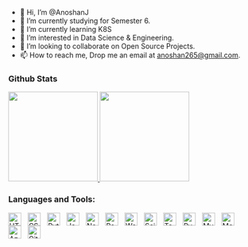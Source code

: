- 👋 Hi, I’m @AnoshanJ
- 🔭 I’m currently studying for Semester 6. <!-- - 🌐 Checkout my website here [anoshanj.github.io](https://anoshanj.github.io/) -->
- 🌱 I’m currently learning K8S
- 👀 I’m interested in Data Science & Engineering.
- 💞️ I’m looking to collaborate on Open Source Projects.
- 📫 How to reach me, Drop me an email at anoshan265@gmail.com.

### Github Stats

<a href="https://github.com/AVS1508">
  <img height="180em" src="https://github-readme-stats.vercel.app/api?username=anoshanj&theme=dark&show_icons=true" />
  <img height="180em" src="https://github-readme-stats.vercel.app/api/top-langs/?username=anoshanj&theme=dark&layout=compact" />
</a>

### Languages and Tools:

<img align="left" alt="HTML5" width="26px" src="https://cdn.jsdelivr.net/gh/devicons/devicon/icons/html5/html5-original.svg" style="padding-right:10px;" />
<img align="left" alt="CSS3" width="26px" src="https://cdn.jsdelivr.net/gh/devicons/devicon/icons/css3/css3-original.svg" style="padding-right:10px;" />
<img align="left" alt="Python" width="26px" src="https://cdn.jsdelivr.net/gh/devicons/devicon/icons/python/python-original.svg" style="padding-right:10px;" />
<img align="left" alt="JavaScript" width="26px" src="https://cdn.jsdelivr.net/gh/devicons/devicon/icons/javascript/javascript-original.svg" style="padding-right:10px;" />
<img align="left" alt="Node.js" width="26px" src="https://cdn.jsdelivr.net/gh/devicons/devicon/icons/nodejs/nodejs-original.svg" style="padding-right:10px;" />
<img align="left" alt="React" width="26px" src="https://cdn.jsdelivr.net/gh/devicons/devicon/icons/react/react-original.svg" style="padding-right:10px;" />
<img align="left" alt="WordPress" width="26px"  src="https://cdn.jsdelivr.net/gh/devicons/devicon@latest/icons/wordpress/wordpress-original.svg" style="padding-right:10px;" />
<img align="left" alt="SciKitLearn" width="26px" src="https://cdn.jsdelivr.net/gh/devicons/devicon@latest/icons/scikitlearn/scikitlearn-original.svg" style="padding-right:10px;" />
<img align="left" alt="TensorFlow" width="26px" src="https://cdn.jsdelivr.net/gh/devicons/devicon@latest/icons/tensorflow/tensorflow-original.svg" style="padding-right:10px;" />
<img align="left" alt="PyTorch" width="26px" src="https://cdn.jsdelivr.net/gh/devicons/devicon@latest/icons/pytorch/pytorch-original.svg" style="padding-right:10px;" />
<img align="left" alt="MySQL" width="26px" src="https://cdn.jsdelivr.net/gh/devicons/devicon/icons/mysql/mysql-original.svg" style="padding-right:10px;" />
<img align="left" alt="MongoDB" width="26px" src="https://cdn.jsdelivr.net/gh/devicons/devicon/icons/mongodb/mongodb-original.svg" style="padding-right:10px;" />
<img align="left" alt="Azure" width="26px" src="https://cdn.jsdelivr.net/gh/devicons/devicon@latest/icons/azure/azure-original.svg" style="padding-right:10px;" />
<img align="left" alt="Git" width="26px" src="https://cdn.jsdelivr.net/gh/devicons/devicon/icons/git/git-original.svg" style="padding-right:10px;" />
<!---
AnoshanJ/AnoshanJ is a ✨ special ✨ repository because its `README.md` (this file) appears on your GitHub profile.
You can click the Preview link to take a look at your changes.
--->

